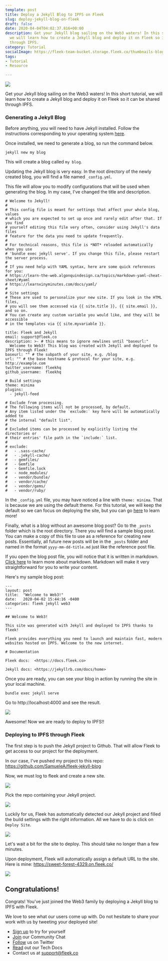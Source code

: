 ```yaml
---
template: post
title: Deploy a Jekyll Blog to IPFS on Fleek
slug: deploy-jekyll-blog-on-fleek
draft: false
date: 2020-04-04T04:02:37.816+00:00
description: Get your Jekyll blog sailing on the Web3 waters! In this short tutorial,
  we will learn how to create a Jekyll blog and deploy it on Fleek so it can be shared
  through IPFS.
category: Tutorial
socialImage: https://fleek-team-bucket.storage.fleek.co/thumbnails-blog/jekyll-social-img.png
tags:
- Tutorial
- Resource

---
```

![](https://fleek-team-bucket.storage.fleek.co/thumbnails-blog/jekyll-social-img.png)

Get your Jekyll blog sailing on the Web3 waters! In this short tutorial, we will learn how to create a Jekyll blog and deploy it on Fleek so it can be shared through IPFS.

### Generating a Jekyll Blog

Before anything, you will need to have Jekyll installed. Follow the instructions corresponding to your operating system [here](https://jekyllrb.com/docs/installation/).

Once installed, we need to generate a blog, so run the command below.

    jekyll new my blog

This will create a blog called `my blog`.

Updating the Jekyll blog is very easy. In the root directory of the newly created blog, you will find a file named `_config.yml`.

This file will allow you to modify configurations that will be used when generating the blog. In my case, I've changed the title and description.

    # Welcome to Jekyll!
    #
    # This config file is meant for settings that affect your whole blog, values
    # which you are expected to set up once and rarely edit after that. If you find
    # yourself editing this file very often, consider using Jekyll's data files
    # feature for the data you need to update frequently.
    #
    # For technical reasons, this file is *NOT* reloaded automatically when you use
    # 'bundle exec jekyll serve'. If you change this file, please restart the server process.
    #
    # If you need help with YAML syntax, here are some quick references for you: 
    # https://learn-the-web.algonquindesign.ca/topics/markdown-yaml-cheat-sheet/#yaml
    # https://learnxinyminutes.com/docs/yaml/
    #
    # Site settings
    # These are used to personalize your new site. If you look in the HTML files,
    # you will see them accessed via {{ site.title }}, {{ site.email }}, and so on.
    # You can create any custom variable you would like, and they will be accessible
    # in the templates via {{ site.myvariable }}.
    
    title: Fleek and Jekyll
    email: support@fleek.co
    description: >- # this means to ignore newlines until "baseurl:"
      Welcome to Web3! This blog was created with Jekyll and deployed to IPFS through Fleek!
    baseurl: "" # the subpath of your site, e.g. /blog
    url: "" # the base hostname & protocol for your site, e.g. http://example.com
    twitter_username: fleekhq
    github_username:  fleekhq
    
    # Build settings
    theme: minima
    plugins:
      - jekyll-feed
    
    # Exclude from processing.
    # The following items will not be processed, by default.
    # Any item listed under the `exclude:` key here will be automatically added to
    # the internal "default list".
    #
    # Excluded items can be processed by explicitly listing the directories or
    # their entries' file path in the `include:` list.
    #
    # exclude:
    #   - .sass-cache/
    #   - .jekyll-cache/
    #   - gemfiles/
    #   - Gemfile
    #   - Gemfile.lock
    #   - node_modules/
    #   - vendor/bundle/
    #   - vendor/cache/
    #   - vendor/gems/
    #   - vendor/ruby/
    

In the `_config.yml` file, you may have noticed a line with `theme: minima`. That is because we are using the default theme. For this tutorial, we will keep the default so we can focus on deploying the site, but you can go [here](https://jekyllrb.com/docs/themes/#pick-up-a-theme) to learn more!

Finally, what is a blog without an awesome blog post? Go to the `_posts` folder which is the root directory. There you will find a sample blog post. You can make a copy of this file to use as a reference for creating new posts. Essentially, all future new posts will be in the `_posts` folder and named in the format `yyyy-mm-dd-title.md` just like the reference post file.

If you open the blog post file, you will notice that it is written in markdown. [Click here](https://markdown-guide.readthedocs.io/en/latest/basics.html) to learn more about markdown. Markdown will make it very straightforward for you to write your content.

Here's my sample blog post:

    ---
    layout: post
    title:  "Welcome to Web3!"
    date:   2020-04-02 15:44:16 -0400
    categories: fleek jekyll web3
    ---
    
    ## Welcome to Web3!
    
    This site was generated with Jekyll and deployed to IPFS thanks to fleek!
    
    Fleek provides everything you need to launch and maintain fast, modern websites hosted on IPFS. Welcome to the new internet.
    
    # Documentation
    
    Fleek docs:  <https://docs.fleek.co>
    
    Jekyll docs: <https://jekyllrb.com/docs/home>

Once you are ready, you can see your blog in action by running the site in your local machine.

    bundle exec jekyll serve

Go to http://localhost:4000 and see the result.

![](./Jekyll/1-result.png)

Awesome! Now we are ready to deploy to IPFS!!

### Deploying to IPFS through Fleek

The first step is to push the Jekyll project to Github. That will allow Fleek to get access to our project for the deployment.

In our case, I've pushed my project to this repo: https://github.com/SamueleA/fleek-jekyll-blog

Now, we must log to fleek and create a new site.

![](./Jekyll/2-add-site.png)

Pick the repo containing your Jekyll project.

![](./Jekyll/3-pick-repo.png)

Luckily for us, Fleek has automatically detected our Jekyll project and filled the build settings with the right information. All we have to do is click on `Deploy Site`.

![](./Jekyll/4-deploy-site.png)

Let's wait a bit for the site to deploy. This should take no longer than a few minutes.

Upon deployment, Fleek will automatically assign a default URL to the site.
Here is mine: https://sweet-forest-4329.on.fleek.co/

![](./Jekyll/5-deployed.png)

## Congratulations!

Congrats! You've just joined the Web3 family by deploying a Jekyll blog to IPFS with Fleek.

We love to see what our users come up with. Do not hesitate to share your work with us by tweeting your deployed site!

* [Sign up](https://app.fleek.co) to try for yourself
* [Join](https://slack.fleek.co/) our Community Chat
* [Follow](https://twitter.com/FleekHQ) us on Twitter
* [Read](https://docs.fleek.co/) out our Tech Docs
* Contact us at support@fleek.co